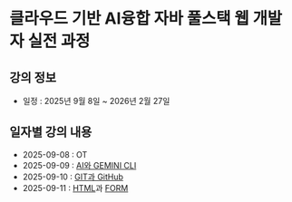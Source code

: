 # 클라우드 기반 AI융합 자바 풀스택 웹 개발자 실전 과정

## 강의 정보

- 일정 : 2025년 9월 8일 ~ 2026년 2월 27일

## 일자별 강의 내용

- 2025-09-08 : OT
- 2025-09-09 : [AI와 GEMINI CLI](https://github.com/sukyoung14/first/blob/main/gemini/git.md)
- 2025-09-10 : [GIT과 GitHub](https://github.com/sukyoung14/first/blob/main/git/basic.md)
- 2025-09-11 : [HTML](https://github.com/sukyoung14/first/blob/main/html/html-basic/index.html)과 [FORM](https://github.com/sukyoung14/first/blob/main/html/html-form/index.html)
